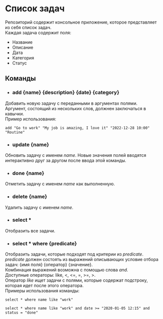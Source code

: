 # Список задач

Репозиторий содержит консольное приложение, которое представляет из себя список задач.  
Каждая задача содержит поля:
- Название
- Описание
- Дата
- Категория
- Статус

## Команды
- ### add {name} {description} {date} {category}
Добавить новую задачу с переданными в аргументах полями.  
Аргумент, состоящий из нескольких слов, должнен заключаться в кавычки.  
Пример использования:
```
add "Go to work" "My job is amazing, I love it" "2022-12-28 10:00" "Routine"
```
- ### update {name}
Обновить задачу с именем *name*. Новые значения полей вводятся интерактивно друг за другом после ввода этой команды.

- ### done {name}
Отметить задачу с именем *name* как выполненную.

- ### delete {name}
Удалить задачу с именем *name*.

- ### select *
Отобразить все задачи.

- ### select * where {predicate}
Отобразить задачи, которые подходят под критерии из *predicate*.  
*predicate* должен состоять из выражений описывающих условие отбора задач: {имя поля} {оператор} {значение}.  
Комбинация выражений возможна с помощью слова *and*.  
Доступные операторы: like, <, <=, =, >=, >.  
Оператор *like* ищет задачи с полями, которые содержат подстроку, которая идет после этого оператора.  
Примеры использования команды:
```
select * where name like "work"
```
```
select * where name like "work" and date >= "2020-01-05 12:15" and status = "done"
```
